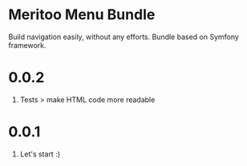 # Meritoo Menu Bundle

Build navigation easily, without any efforts. Bundle based on Symfony framework.

# 0.0.2

1. Tests > make HTML code more readable

# 0.0.1

1. Let's start :)
